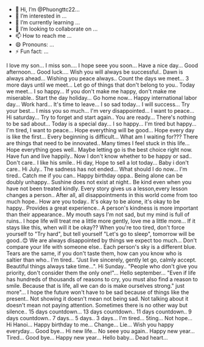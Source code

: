 - 👋 Hi, I’m @Phuongttc22...
- 👀 I’m interested in ...
- 🌱 I’m currently learning ...
- 💞️ I’m looking to collaborate on ...
- 📫 How to reach me ...
- 😄 Pronouns: ...
- ⚡ Fun fact: ...

<!---
Phuongttc22/Phuongttc22 is a ✨ special ✨ repository because its `README.md` (this file) appears on your GitHub profile.
You can click the Preview link to take a look at your changes.
--->
I love my son...
I miss son....
I hope seee you soon...
Have a nice day...
Good afternoon...
Good luck....
Wish you will always be successful..
Dawn is always ahead...
Wishing you peace always..
Count the days we meet...
3 more days until we meet...
Let go of things that don't belong to you..
Today we meet...
I so happy...
If you don't make me happy, don't make me miserable..
Start the day holiday...
Go home now...
Happy international labor day...
Work hard...
It's time to leave...
I so sad today...
I will success...
Try your best...
I miss you so much...
I'm very disappointed...
I want to peace...
Hi saturday...
Try to forget and start again..
You are ready...
There's nothing to be sad about...
Today is a special day...
I so happy...
I'm tired but happy...
I'm tired, I want to peace...
Hope everything will be good...
Hope every day is like the first...
Every beginning is difficult...
What am I waiting for???
There are things that need to be innovated..
Many times I feel stuck in this life...
Hope everything goes well..
Maybe letting go is the best choice right now.
Have fun and live happily..
Now I don't know whether to be happy or sad..
Don't care..
I like his smile..
Hi day, Hope to sell a lot today...
Baby i don't care..
Hi July..
The sadness has not ended...
What should I do now...
I'm tired..
Catch me if you can..
Happy birthday oppa..
Being alone can be doubly unhappy..
Sushine does not exist at night..
Be kind even when you have not been treated kindly.
Every story gives us a lesson,every lesson changes a person..
After all, all disappointments in this world come from too much hope..
How are you today..
It's okay to be alone, it's okay to be happy..
Provides a great experience..
A person's kindness is more important than their appearance..
My mouth says I'm not sad, but my mind is full of ruins..
I hope life will treat me a little more gently, love me a little more...
If it stays like this, when will it be okay??
When you're too tired, don't force yourself to "Try hard", but tell yourself "Let's go to sleep", tomorrow will be good..😊
We are always disappointed by things we expect too much...
Don't compare your life with someone else.. Each person's sky is a different blue. Tears are the same, if you don't taste them, how can you know who is saltier than who..
I'm tired..
“Just live sincerely, gently let go, calmly accept. Beautiful things always take time...".
Hi Sunday..
"People who don't give you priority, don't consider them the only one!"...
Hello september...
"Even if life has hundreds of thousands of reasons to cry, you must also find a reason to smile. Because that is life, all we can do is make ourselves strong." just more"...
I hope the future won't have to be sad because of things like the present..
Not showing it doesn't mean not being sad. Not talking about it doesn't mean not paying attention. Sometimes there is no other way but silence..
15 days countdown...
13 days countdown..
11 days countdown..
9 days countdown..
7 days...
5 days..
3 days...
I'm tired...
5ting...
Not hope...
Hi Hanoi...
Happy birthday to me...
Change...
Lie...
Wish you happy everyday...
Good bye...
Hi new life...
No seee you again..
Happy new year...
Tired...
Good bye...
Happy new year...
Hello baby...
Dead heart...
